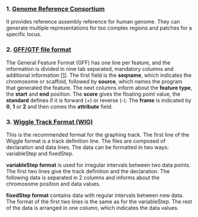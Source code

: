 ### 1. [Genome Reference Consortium]( https://www.ncbi.nlm.nih.gov/grc/human)
It provides reference assembly reference for human genome. They can generate multiple representations for too complex regions and patches for a specific locus.

### 2.  [GFF/GTF file format](https://www.ensembl.org/info/website/upload/gff.html)
The General Feature Format (GFF) has one line per feature, and the information is divided in nine tab separated, mandatory columns and additional information [[1]].  The first field is the **seqname**, which indicates the chromosome or scaffold, followed by **source**, which names the program that generated the feature. The next columns inform about the **feature type**, the **start** and **end** position. The **score** gives the floating point value, the **standard** defines if it is forward (+) or reverse (-). The **frame** is indicated by **0**, **1** or  **2** and then comes the **attribute** field. 

[1]: https://www.ensembl.org/info/website/upload/gff.html

### 3. [Wiggle Track Format (WIG)]( https://genome.ucsc.edu/goldenpath/help/wiggle.html)
This is the recommended format for the graphing track. The first line of the Wiggle format is a track definition line. The files are composed of declaration and data lines. The data can be formatted in two ways: variableStep and fixedStep.

**variableStep format** is used for irregular intervals between two data points. The first two lines  give the track definition and the declaration. The following data is separated in 2 columns and informs about the chromosome position and data values.

**fixedStep format** contains data with regular intervals between new data. The format of the first two lines is the same as for the variableStep. The rest of the data is arranged in one column, which indicates the data values.
